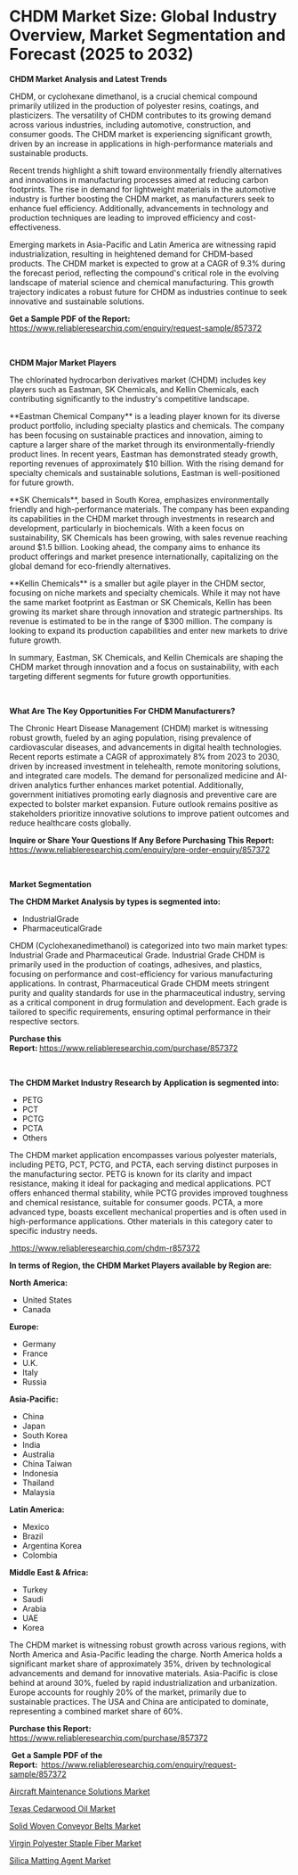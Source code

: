 <p><h1>CHDM Market Size: Global Industry Overview, Market Segmentation and Forecast (2025 to 2032)</h1></p><p><strong>CHDM Market Analysis and Latest Trends</strong></p>
<p><p>CHDM, or cyclohexane dimethanol, is a crucial chemical compound primarily utilized in the production of polyester resins, coatings, and plasticizers. The versatility of CHDM contributes to its growing demand across various industries, including automotive, construction, and consumer goods. The CHDM market is experiencing significant growth, driven by an increase in applications in high-performance materials and sustainable products.</p><p>Recent trends highlight a shift toward environmentally friendly alternatives and innovations in manufacturing processes aimed at reducing carbon footprints. The rise in demand for lightweight materials in the automotive industry is further boosting the CHDM market, as manufacturers seek to enhance fuel efficiency. Additionally, advancements in technology and production techniques are leading to improved efficiency and cost-effectiveness.</p><p>Emerging markets in Asia-Pacific and Latin America are witnessing rapid industrialization, resulting in heightened demand for CHDM-based products. The CHDM market is expected to grow at a CAGR of 9.3% during the forecast period, reflecting the compound's critical role in the evolving landscape of material science and chemical manufacturing. This growth trajectory indicates a robust future for CHDM as industries continue to seek innovative and sustainable solutions.</p></p>
<p><strong>Get a Sample PDF of the Report:&nbsp;</strong> <a href="https://www.reliableresearchiq.com/enquiry/request-sample/857372?utm_campaign=1896&utm_medium=2&utm_source=Github&utm_content=ia&utm_term=31032025&utm_id=chdm">https://www.reliableresearchiq.com/enquiry/request-sample/857372</a></p>
<p>&nbsp;</p>
<p><strong>CHDM Major Market Players</strong></p>
<p><p>The chlorinated hydrocarbon derivatives market (CHDM) includes key players such as Eastman, SK Chemicals, and Kellin Chemicals, each contributing significantly to the industry's competitive landscape.</p><p>**Eastman Chemical Company** is a leading player known for its diverse product portfolio, including specialty plastics and chemicals. The company has been focusing on sustainable practices and innovation, aiming to capture a larger share of the market through its environmentally-friendly product lines. In recent years, Eastman has demonstrated steady growth, reporting revenues of approximately $10 billion. With the rising demand for specialty chemicals and sustainable solutions, Eastman is well-positioned for future growth.</p><p>**SK Chemicals**, based in South Korea, emphasizes environmentally friendly and high-performance materials. The company has been expanding its capabilities in the CHDM market through investments in research and development, particularly in biochemicals. With a keen focus on sustainability, SK Chemicals has been growing, with sales revenue reaching around $1.5 billion. Looking ahead, the company aims to enhance its product offerings and market presence internationally, capitalizing on the global demand for eco-friendly alternatives.</p><p>**Kellin Chemicals** is a smaller but agile player in the CHDM sector, focusing on niche markets and specialty chemicals. While it may not have the same market footprint as Eastman or SK Chemicals, Kellin has been growing its market share through innovation and strategic partnerships. Its revenue is estimated to be in the range of $300 million. The company is looking to expand its production capabilities and enter new markets to drive future growth.</p><p>In summary, Eastman, SK Chemicals, and Kellin Chemicals are shaping the CHDM market through innovation and a focus on sustainability, with each targeting different segments for future growth opportunities.</p></p>
<p>&nbsp;</p>
<p><strong>What Are The Key Opportunities For CHDM Manufacturers?</strong></p>
<p><p>The Chronic Heart Disease Management (CHDM) market is witnessing robust growth, fueled by an aging population, rising prevalence of cardiovascular diseases, and advancements in digital health technologies. Recent reports estimate a CAGR of approximately 8% from 2023 to 2030, driven by increased investment in telehealth, remote monitoring solutions, and integrated care models. The demand for personalized medicine and AI-driven analytics further enhances market potential. Additionally, government initiatives promoting early diagnosis and preventive care are expected to bolster market expansion. Future outlook remains positive as stakeholders prioritize innovative solutions to improve patient outcomes and reduce healthcare costs globally.</p></p>
<p><strong>Inquire or Share Your Questions If Any Before Purchasing This Report:</strong> <a href="https://www.reliableresearchiq.com/enquiry/pre-order-enquiry/857372?utm_campaign=1896&utm_medium=2&utm_source=Github&utm_content=ia&utm_term=31032025&utm_id=chdm">https://www.reliableresearchiq.com/enquiry/pre-order-enquiry/857372</a></p>
<p>&nbsp;</p>
<p><strong>Market Segmentation</strong></p>
<p><strong>The CHDM Market Analysis by types is segmented into:</strong></p>
<p><ul><li>IndustrialGrade</li><li>PharmaceuticalGrade</li></ul></p>
<p><p>CHDM (Cyclohexanedimethanol) is categorized into two main market types: Industrial Grade and Pharmaceutical Grade. Industrial Grade CHDM is primarily used in the production of coatings, adhesives, and plastics, focusing on performance and cost-efficiency for various manufacturing applications. In contrast, Pharmaceutical Grade CHDM meets stringent purity and quality standards for use in the pharmaceutical industry, serving as a critical component in drug formulation and development. Each grade is tailored to specific requirements, ensuring optimal performance in their respective sectors.</p></p>
<p><strong>Purchase this Report:&nbsp;</strong><a href="https://www.reliableresearchiq.com/purchase/857372?utm_campaign=1896&utm_medium=2&utm_source=Github&utm_content=ia&utm_term=31032025&utm_id=chdm">https://www.reliableresearchiq.com/purchase/857372</a></p>
<p>&nbsp;</p>
<p><strong>The CHDM Market Industry Research by Application is segmented into:</strong></p>
<p><ul><li>PETG</li><li>PCT</li><li>PCTG</li><li>PCTA</li><li>Others</li></ul></p>
<p><p>The CHDM market application encompasses various polyester materials, including PETG, PCT, PCTG, and PCTA, each serving distinct purposes in the manufacturing sector. PETG is known for its clarity and impact resistance, making it ideal for packaging and medical applications. PCT offers enhanced thermal stability, while PCTG provides improved toughness and chemical resistance, suitable for consumer goods. PCTA, a more advanced type, boasts excellent mechanical properties and is often used in high-performance applications. Other materials in this category cater to specific industry needs.</p></p>
<p><a href="https://www.reliableresearchiq.com/chdm-r857372?utm_campaign=1896&utm_medium=2&utm_source=Github&utm_content=ia&utm_term=31032025&utm_id=chdm">&nbsp;https://www.reliableresearchiq.com/chdm-r857372</a></p>
<p><strong>In terms of Region, the CHDM Market Players available by Region are:</strong></p>
<p>
    <p> <strong> North America: </strong>
        <ul>
            <li>United States</li>
            <li>Canada</li>
        </ul>
        </p> 
    <p> <strong> Europe: </strong>
        <ul>
            <li>Germany</li>
            <li>France</li>
            <li>U.K.</li>
            <li>Italy</li>
            <li>Russia</li>
        </ul>
        </p> 
    <p> <strong> Asia-Pacific: </strong>
        <ul>
            <li>China</li>
            <li>Japan</li>
            <li>South Korea</li>
            <li>India</li>
            <li>Australia</li>
            <li>China Taiwan</li>
            <li>Indonesia</li>
            <li>Thailand</li>
            <li>Malaysia</li>
        </ul>
        </p> 
    <p> <strong> Latin America: </strong>
        <ul>
            <li>Mexico</li>
            <li>Brazil</li>
            <li>Argentina Korea</li>
            <li>Colombia</li>
        </ul>
        </p> 
    <p> <strong> Middle East & Africa: </strong>
        <ul>
            <li>Turkey</li>
            <li>Saudi</li>
            <li>Arabia</li>
            <li>UAE</li>
            <li>Korea</li>
        </ul>
    </p>
    </p>
<p><p>The CHDM market is witnessing robust growth across various regions, with North America and Asia-Pacific leading the charge. North America holds a significant market share of approximately 35%, driven by technological advancements and demand for innovative materials. Asia-Pacific is close behind at around 30%, fueled by rapid industrialization and urbanization. Europe accounts for roughly 20% of the market, primarily due to sustainable practices. The USA and China are anticipated to dominate, representing a combined market share of 60%.</p></p>
<p><strong>Purchase this Report: </strong><a href="https://www.reliableresearchiq.com/purchase/857372?utm_campaign=1896&utm_medium=2&utm_source=Github&utm_content=ia&utm_term=31032025&utm_id=chdm">https://www.reliableresearchiq.com/purchase/857372</a></p>
<p>&nbsp;<strong>Get a Sample PDF of the Report:&nbsp;&nbsp;</strong><a href="https://www.reliableresearchiq.com/enquiry/request-sample/857372?utm_campaign=1896&utm_medium=2&utm_source=Github&utm_content=ia&utm_term=31032025&utm_id=chdm">https://www.reliableresearchiq.com/enquiry/request-sample/857372</a></p>
<p><strong></strong></p>
<p><p><a href="https://github.com/gaiusmelyna/Market-Research-Report-List-1/blob/main/aircraft-maintenance-solutions-market.md?utm_campaign=1896&utm_medium=2&utm_source=Github&utm_content=ia&utm_term=31032025&utm_id=chdm">Aircraft Maintenance Solutions Market</a></p><p><a href="https://github.com/meenafadilkh/Market-Research-Report-List-1/blob/main/texas-cedarwood-oil-market.md?utm_campaign=1896&utm_medium=2&utm_source=Github&utm_content=ia&utm_term=31032025&utm_id=chdm">Texas Cedarwood Oil Market</a></p><p><a href="https://github.com/miehldobin1w/Market-Research-Report-List-1/blob/main/solid-woven-conveyor-belts-market.md?utm_campaign=1896&utm_medium=2&utm_source=Github&utm_content=ia&utm_term=31032025&utm_id=chdm">Solid Woven Conveyor Belts Market</a></p><p><a href="https://github.com/delcirodda4f/Market-Research-Report-List-1/blob/main/virgin-polyester-staple-fiber-market.md?utm_campaign=1896&utm_medium=2&utm_source=Github&utm_content=ia&utm_term=31032025&utm_id=chdm">Virgin Polyester Staple Fiber Market</a></p><p><a href="https://github.com/seherlouize/Market-Research-Report-List-1/blob/main/silica-matting-agent-market.md?utm_campaign=1896&utm_medium=2&utm_source=Github&utm_content=ia&utm_term=31032025&utm_id=chdm">Silica Matting Agent Market</a></p></p>